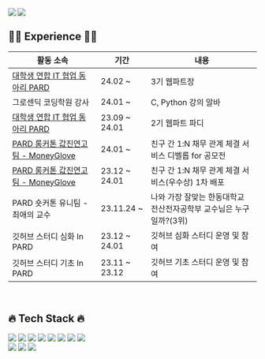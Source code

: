 
<img align="left" src="https://github-readme-stats-sigma-five.vercel.app/api?username=minzziPark&show_icons=true&theme=radical"/>
<img src="https://github-readme-stats.vercel.app/api/top-langs/?username=minzziPark&layout=compact&theme=radical"/>

 <br>

 ## 🏃‍♀️ Experience 🏃‍♀️

 |활동 소속 |기간|내용|
|---|---|---|
|<a href="https://we-pard.com/">대학생 연합 IT 협업 동아리 PARD</a>|24.02 ~ | 3기 웹파트장  |
| 그로센딕 코딩학원 강사 | 24.01 ~ | C, Python 강의 알바  |
|<a href="https://we-pard.com/">대학생 연합 IT 협업 동아리 PARD</a>|23.09 ~ 24.01 | 2기 웹파트 파디  |
|<a href="https://precious-relationship.web.app/"> PARD 롱커톤 값진연고팀 - MoneyGlove </a>|24.01 ~ | 친구 간 1:N 채무 관계 체결 서비스 디벨롭 for 공모전  |
|<a href="https://precious-relationship.web.app/"> PARD 롱커톤 값진연고팀 - MoneyGlove </a>|23.12 ~ 24.01 | 친구 간 1:N 채무 관계 체결 서비스(우수상) 1차 배포  |
| PARD 숏커톤 유니팀 - 최애의 교수 | 23.11.24 ~ |  나와 가장 잘맞는 한동대학교 전산전자공학부 교수님은 누구일까?(3위)  |
| 깃허브 스터디 심화 In PARD |23.12 ~ 24.01| 깃허브 심화 스터디 운영 및 참여 |
| 깃허브 스터디 기초 In PARD |23.11 ~ 23.12| 깃허브 기초 스터디 운영 및 참여 |

<br>

## 🔥 Tech Stack 🔥
<img src="https://img.shields.io/badge/React-61DAFB?style=flat-square&logo=React&logoColor=white"/></a>
<img src="https://img.shields.io/badge/Recoil-3578e5?style=flat-square&logo=React&logoColor=white"/>
<img src="https://img.shields.io/badge/JavaScript-f7df1e?style=flat-square&logo=javascript&logoColor=white"/></a>
<img src="https://img.shields.io/badge/HTML5-e34f26?style=flat-square&logo=html5&logoColor=white"/></a>
<img src="https://img.shields.io/badge/CSS3-1572B6?style=flat-square&logo=css3&logoColor=white"/></a>
<img src="https://img.shields.io/badge/styled/component-e084c6?style=flat-square&logo=styled-components&logoColor=white"/>
<img src="https://img.shields.io/badge/Git-F05032?style=flat-square&logo=Git&logoColor=white"/></a>
<img src="https://img.shields.io/badge/Notion-black?style=flat-square&logo=Notion&logoColor=white"></a>
<br>
<img src="https://img.shields.io/badge/Python-3776AB?style=flat-square&logo=Python&logoColor=white"></a>
<img src="https://img.shields.io/badge/C-A8B9CC?style=flat-square&logo=C&logoColor=white"></a>
<img src="https://img.shields.io/badge/C++-00599C?style=flat-square&logo=cplusplus&logoColor=white"></a>
